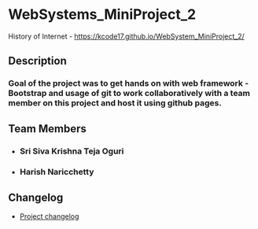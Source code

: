 # WebSystems_MiniProject_2
History of Internet - https://kcode17.github.io/WebSystem_MiniProject_2/

## Description
### Goal of the project was to get hands on with web framework - Bootstrap and usage of git to work collaboratively with a team member on this project and host it using github pages.


## Team Members
- ### Sri Siva Krishna Teja Oguri
- ### Harish Naricchetty

## Changelog
- [Project changelog](/changelog.md)
